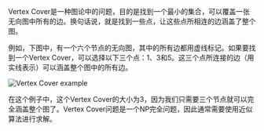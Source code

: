 

Vertex Cover是一种图论中的问题，目的是找到一个最小的集合，可以覆盖一张无向图中所有的边。换句话说，就是找到一些点，让这些点所相连的边涵盖了整个图。

例如，下图中，有一个六个节点的无向图，其中的所有边都用虚线标记。如果要找到一个Vertex Cover，可以选择以下三个点：1、3和5。这三个点所连接的边（用实线表示）可以涵盖整个图中的所有边。

![Vertex Cover example](https://miro.medium.com/max/3248/1*FovPhPTOG64NKGpbv1zExQ.png)

在这个例子中，这个Vertex Cover的大小为3，因为我们只需要三个节点就可以完全涵盖整个图了。Vertex Cover问题是一个NP完全问题，因此通常需要使用近似算法进行求解。
